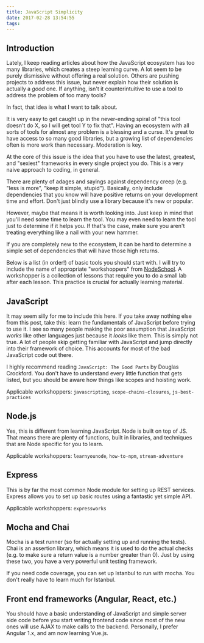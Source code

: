 ```yaml
---
title: JavaScript Simplicity
date: 2017-02-28 13:54:55
tags:
---
```

## Introduction

Lately, I keep reading articles about how the JavaScript ecosystem has too many libraries, which creates a steep learning curve. A lot seem to be purely dismissive without offering a real solution. Others are pushing projects to address this issue, but never explain how their solution is actually a *good* one. If anything, isn't it counterintuitive to use a tool to address the problem of too many tools?

In fact, that idea is what I want to talk about.

It is very easy to get caught up in the never-ending spiral of "this tool doesn't do X, so I will get tool Y to fix that". Having an ecosystem with all sorts of tools for almost any problem is a blessing and a curse. It's great to have access to so many good libraries, but a growing list of dependencies often is more work than necessary. Moderation is key.

At the core of this issue is the idea that you have to use the latest, greatest, and "sexiest" frameworks in every single project you do. This is a very naive approach to coding, in general.

There are plenty of adages and sayings against dependency creep (e.g. "less is more", "keep it simple, stupid"). Basically, only include dependencies that you know will have positive returns on your development time and effort. Don't just blindly use a library because it's new or popular.

However, maybe that means it is worth looking into. Just keep in mind that you'll need some time to learn the tool. You may even need to learn the tool just to determine if it helps you. If that's the case, make sure you aren't treating everything like a nail with your new hammer.

If you are completely new to the ecosystem, it can be hard to determine a simple set of dependencies that will have those high returns.

Below is a list (in order!) of basic tools you should start with. I will try to include the name of appropriate "workshoppers" from [NodeSchool](https://nodeschool.io/). A workshopper is a collection of lessons that require you to do a small lab after each lesson. This practice is crucial for actually learning material.

## JavaScript

It may seem silly for me to include this here. If you take away nothing else from this post, take this: learn the fundamentals of JavaScript before trying to use it. I see so many people making the poor assumption that JavaScript *works* like other languages just because it *looks* like them. This is simply not true. A lot of people skip getting familiar with JavaScript and jump directly into their framework of choice. This accounts for most of the bad JavaScript code out there.

I highly recommend reading `JavaScript: The Good Parts` by Douglas Crockford. You don't have to understand every little function that gets listed, but you should be aware how things like scopes and hoisting work.

Applicable workshoppers: `javascripting`, `scope-chains-closures`, `js-best-practices`

## Node.js

Yes, this is different from learning JavaScript. Node is built on top of JS. That means there are plenty of functions, built in libraries, and techniques that are Node specific for you to learn. 

Applicable workshoppers: `learnyounode`, `how-to-npm`, `stream-adventure`

## Express

This is by far the most common Node module for setting up REST services. Express allows you to set up basic routes using a fantastic yet simple API. 

Applicable workshoppers: `expressworks`

## Mocha and Chai

Mocha is a test runner (so for actually setting up and running the tests). Chai is an assertion library, which means it is used to do the actual checks (e.g. to make sure a return value is a number greater than 0). Just by using these two, you have a very powerful unit testing framework.

If you need code coverage, you can set up Istanbul to run with mocha. You don't really have to learn much for Istanbul.

## Front end frameworks (Angular, React, etc.)

You should have a basic understanding of JavaScript and simple server side code before you start writing frontend code since most of the new ones will use AJAX to make calls to the backend. Personally, I prefer Angular 1.x, and am now learning Vue.js.